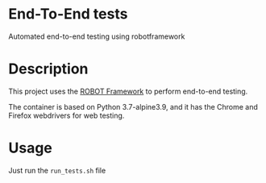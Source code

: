 # End-To-End tests

Automated end-to-end testing using robotframework

# Description

This project uses the [ROBOT Framework](https://robotframework.org/) to perform end-to-end testing.

The container is based on Python 3.7-alpine3.9, and it has the Chrome and Firefox webdrivers for web testing.

# Usage

Just run the ```run_tests.sh``` file